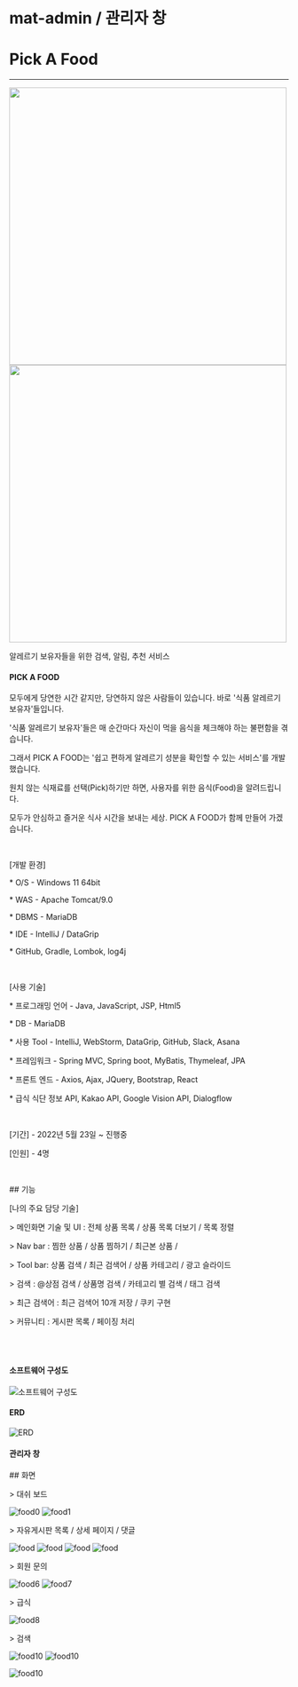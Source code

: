 # mat-admin / 관리자 창

<div class="row justify-content-center">
<div class="col-xl-11 col-lg-12">
<h1>Pick A Food</h1>
<hr>

<p>
      <img src="https://user-images.githubusercontent.com/74230238/174485895-f19b8334-b7e6-4cde-a4dc-e8b6237aaf6a.png"
          width="500" height="auto">
  <img src="https://user-images.githubusercontent.com/74230238/174485683-a4cc0352-2891-4ac4-a873-4d9b04986963.png"
          width="500" height="auto">
</p>

<div>알레르기 보유자들을 위한 검색, 알림, 추천 서비스 <h4>PICK A FOOD</h4></div>

<p>모두에게 당연한 시간 같지만, 당연하지 않은 사람들이 있습니다. 바로 '식품 알레르기 보유자'들입니다.</p>

<p>'식품 알레르기 보유자'들은 매 순간마다 자신이 먹을 음식을 체크해야 하는 불편함을 겪습니다. </p>
<p>그래서 PICK A FOOD는 '쉽고 편하게 알레르기 성분을 확인할 수 있는 서비스'를 개발했습니다.</p>
<p>원치 않는 식재료를 선택(Pick)하기만 하면, 사용자를 위한 음식(Food)을 알려드립니다. </p>
<p>모두가 안심하고 즐거운 식사 시간을 보내는 세상. PICK A FOOD가 함께 만들어 가겠습니다. </p>

<br/>

<p>[개발 환경]</p>
<p>* O/S - Windows 11 64bit</p>
<p>* WAS - Apache Tomcat/9.0</p>
<p>* DBMS - MariaDB </p>
<p>* IDE - IntelliJ / DataGrip</p>
<p>* GitHub, Gradle, Lombok, log4j</p>
<br/>
<p>[사용 기술]</p>
<p>* 프로그래밍 언어 -  Java, JavaScript, JSP, Html5</p>
<p>* DB - MariaDB</p>
<p>* 사용 Tool - IntelliJ, WebStorm, DataGrip, GitHub, Slack, Asana </p>
<p>* 프레임워크 -  Spring MVC, Spring boot, MyBatis, Thymeleaf, JPA</p>
<p>* 프론트 엔드 -  Axios, Ajax, JQuery, Bootstrap, React</p>
<p>* 급식 식단 정보 API, Kakao API, Google Vision API, Dialogflow</p>
<br/>
<p>[기간] - 2022년 5월 23일 ~ 진행중</p>
<p>[인원] - 4명</p>
<br/>

<p>## 기능</p>

<p>[나의 주요 담당 기술] </p>
<p>> 메인화면 기술 및 UI : 전체 상품 목록 / 상품 목록 더보기 / 목록 정렬   </p>
<p>> Nav bar : 찜한 상품 / 상품 찜하기 / 최근본 상품 / </p>
<p>> Tool bar: 상품 검색 / 최근 검색어 / 상품 카테고리 / 광고 슬라이드 </p>
<p>> 검색 : @상점 검색 / 상품명 검색 / 카테고리 별 검색 / 태그 검색 </p>
<p>> 최근 검색어 : 최근 검색어 10개 저장 / 쿠키 구현</p>
<p>> 커뮤니티 : 게시판 목록 / 페이징 처리</p>

<br><br>
  

<h4>소프트웨어 구성도</h4>
<p class="mb-5"><img src="https://user-images.githubusercontent.com/74230238/174485734-2967870c-1bfa-47da-a6e6-af40d127ff85.png" alt="소프트웨어 구성도" class="img-fluid" style="max-width: 600px"></p>
<h4>ERD</h4>
<p class="mb-5"><img src="https://user-images.githubusercontent.com/74230238/174485745-7b28400e-d6f8-4b9b-83c4-801e298dc3d1.jpg" alt="ERD" class="img-fluid" style="max-width: 600px"></p>

<h4>관리자 창</h4>
<p>## 화면</p>
<p>> 대쉬 보드</p>
<p class="mb-5"><img src="https://user-images.githubusercontent.com/74230238/174485753-eb0570f3-9ec3-42f6-8e5a-336004f2559c.png" alt="food0" class="img-fluid" style="max-width: 300px">
<img src="https://user-images.githubusercontent.com/74230238/174485979-fe99d542-f545-4cc2-afdb-0af795eb749a.png" alt="food1" class="img-fluid" style="max-width: 300px"></p>

<p>> 자유게시판 목록 / 상세 페이지 / 댓글</p>
<p class="mb-5"><img src="https://user-images.githubusercontent.com/74230238/174485769-23802fd7-b2dc-416a-92c1-e3d7d315abd9.png" alt="food" class="img-fluid" style="max-width: 300px">
    <img src="https://user-images.githubusercontent.com/74230238/174485775-d18151ba-c471-463d-86e0-eaab14fc0014.png" alt="food" class="img-fluid" style="max-width: 300px">
    <img src="https://user-images.githubusercontent.com/74230238/174485783-b3c70027-c08b-40bd-9ff3-eb4108f92e9a.png" alt="food" class="img-fluid" style="max-width: 300px">
    <img src="https://user-images.githubusercontent.com/74230238/174485795-e9573b9b-658e-4178-99e1-bc226c32ffab.png" alt="food" class="img-fluid" style="max-width: 300px"></p>

<p>> 회원 문의</p>
<p class="mb-5"><img src="https://user-images.githubusercontent.com/74230238/174485800-6a5b269a-645c-4e53-a04e-c1ebdde978ce.png" alt="food6" class="img-fluid" style="max-width: 300px">
    <img src="https://user-images.githubusercontent.com/74230238/174485816-dbbb83c3-a89d-4a63-ba8d-029e299d452f.png" alt="food7" class="img-fluid" style="max-width: 300px"></p>

<p>> 급식
<p class="mb-5"><img src="https://user-images.githubusercontent.com/74230238/174485806-91c1673c-500d-4063-a6d6-bae2d9e5090d.png" alt="food8" class="img-fluid" style="max-width: 300px"></p>



<p>> 검색</p>
  <p class="mb-5"><img src="https://user-images.githubusercontent.com/74230238/174485861-0cdbb129-5133-4bf9-9658-ca4e383d0f1a.png" alt="food10" class="img-fluid" style="max-width: 300px">
    <img src="../images/pickafood/food10.png" alt="food10" class="img-fluid" style="max-width: 300px"></p>
  <p class="mb-5"><img src="https://user-images.githubusercontent.com/74230238/174485844-5f361fc5-f132-47b4-8d32-44f92bf2940c.png" alt="food10" class="img-fluid" style="max-width: 300px">


</div>

